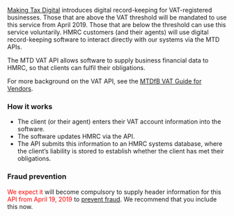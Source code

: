 [Making Tax Digital](https://www.gov.uk/government/publications/making-tax-digital/overview-of-making-tax-digital) introduces digital record-keeping for VAT-registered businesses. Those that are above the VAT threshold will be mandated to use this service from April 2019. Those that are below the threshold can use this service voluntarily. HMRC customers (and their agents) will use digital record-keeping software to interact directly with our systems via the MTD APIs.

The MTD VAT API allows software to supply business financial data to HMRC, so that clients can fulfil their obligations.

For more background on the VAT API, see the <a href="/api-documentation/docs/mtd">MTDfB VAT Guide for Vendors</a>.

### How it works 


* The client (or their agent) enters their VAT account information into the software.
* The software updates HMRC via the API.
* The API submits this information to an HMRC systems database, where the client’s liability is stored to establish whether the client has met their obligations.


### Fraud prevention

<span style="color:red">We expect it</span> will become compulsory to supply header information for this <span style="color:red">API from April 19, 2019</span> to <a href="/api-documentation/docs/reference-guide#fraud-prevention">prevent fraud</a>. We recommend that you include this now.
